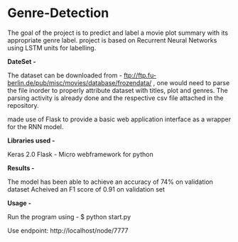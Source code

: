 # Genre-Detection

The goal of the project is to predict and label a movie plot summary with its appropriate genre label. project is based on Recurrent Neural Networks using LSTM units for labelling.

**DateSet -** 

The dataset can be downloaded from - ftp://ftp.fu-berlin.de/pub/misc/movies/database/frozendata/ , one would need to parse the file inorder to properly attribute dataset with titles, plot and genres. The parsing activity is already done and the respective csv file attached in the repository.

made use of Flask to provide a basic web application interface as a wrapper for the RNN model.

**Libraries used -**

Keras 2.0
Flask - Micro webframework for python

**Results -**

The model has been able to achieve an accuracy of 74% on validation dataset
Acheived an F1 score of 0.91 on validation set

**Usage -**

Run the program using - $ python start.py

Use endpoint: http://localhost/node/7777

